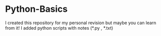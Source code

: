 # Python-Basics
I created this repository for my personal revision but maybe you can learn from it!
I added python scripts with notes (*.py , *.txt)
